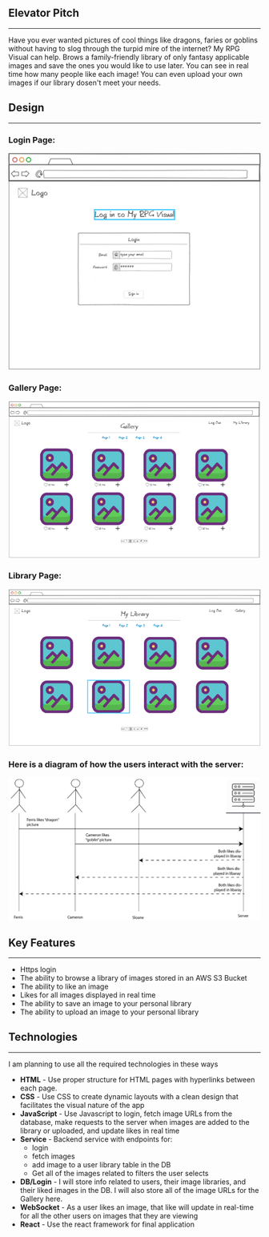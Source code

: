 ## Elevator Pitch
---
Have you ever wanted pictures of cool things like dragons, faries or goblins without having to slog through the turpid mire of the internet? My RPG Visual can help. Brows a family-friendly library of only fantasy applicable images and save the ones you would like to use later. You can see in real time how many people like each image! You can even upload your own images if our library dosen't meet your needs.

## Design
---
### Login Page: 
![Login Page Mockup](Login.png)

### Gallery Page: 
![Gallery Page Mockup](Gallery.png)

### Library Page: 
![Library Page Mockup](my_library.png)

### Here is a diagram of how the users interact with the server: 
![Server Diagram](server-diagram.webp)

## Key Features
---
- Https login
- The ability to browse a library of images stored in an AWS S3 Bucket
- The ability to like an image
- Likes for all images displayed in real time
- The ability to save an image to your personal library
- The ability to upload an image to your personal library

## Technologies
---

I am planning to use all the required technologies in these ways

- **HTML** - Use proper structure for HTML pages with hyperlinks between each page.
- **CSS** - Use CSS to create dynamic layouts with a clean design that facilitates the visual nature of the app
- **JavaScript** - Use Javascript to login, fetch image URLs from the database, make requests to the server when images are added to the library or uploaded, and update likes in real time
- **Service** - Backend service with endpoints for:
  - login
  - fetch images
  - add image to a user library table in the DB
  - Get all of the images related to filters the user selects
- **DB/Login** - I will store info related to users, their image libraries, and their liked images in the DB. I will also store all of the image URLs for the Gallery here.
- **WebSocket** - As a user likes an image, that like will update in real-time for all the other users on images that they are viewing
- **React** - Use the react framework for final application
